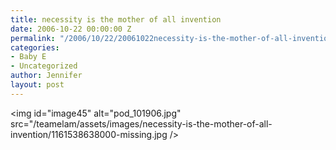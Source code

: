 ```yaml
---
title: necessity is the mother of all invention
date: 2006-10-22 00:00:00 Z
permalink: "/2006/10/22/20061022necessity-is-the-mother-of-all-invention/"
categories:
- Baby E
- Uncategorized
author: Jennifer
layout: post
---
```


<img id="image45" alt="pod_101906.jpg" src="/teamelam/assets/images/necessity-is-the-mother-of-all-invention/1161538638000-missing.jpg />

